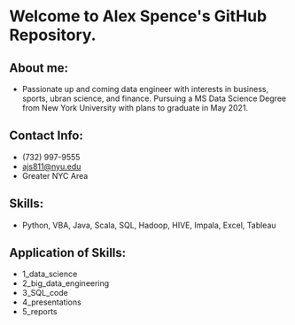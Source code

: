 # Welcome to Alex Spence's GitHub Repository.

## About me:
- Passionate up and coming data engineer with interests in business, sports, ubran science, and finance.  Pursuing a MS Data Science Degree from New York University with plans to graduate in May 2021.

## Contact Info:
- (732) 997-9555
- ajs811@nyu.edu
- Greater NYC Area

## Skills:
- Python, VBA, Java, Scala, SQL, Hadoop, HIVE, Impala, Excel, Tableau

## Application of Skills:
- 1_data_science
- 2_big_data_engineering
- 3_SQL_code
- 4_presentations
- 5_reports
